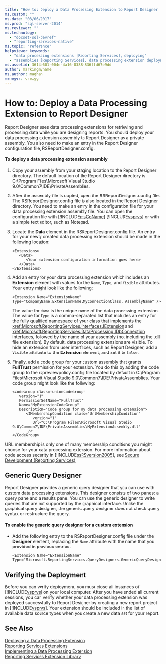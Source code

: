 ```yaml
---
title: "How to: Deploy a Data Processing Extension to Report Designer | Microsoft Docs"
ms.custom: ""
ms.date: "03/06/2017"
ms.prod: "sql-server-2014"
ms.reviewer: ""
ms.technology: 
  - "docset-sql-devref"
  - "reporting-services-native"
ms.topic: "reference"
helpviewer_keywords: 
  - "data processing extensions [Reporting Services], deploying"
  - "assemblies [Reporting Services], data processing extension deployments"
ms.assetid: 3614e601-004e-4a16-8388-836ffd67e9dd
author: markingmyname
ms.author: maghan
manager: craigg
---
```

# How to: Deploy a Data Processing Extension to Report Designer
  Report Designer uses data processing extensions for retrieving and processing data while you are designing reports. You should deploy your data processing extension assembly to Report Designer as a private assembly. You also need to make an entry in the Report Designer configuration file, RSReportDesigner.config.  
  
#### To deploy a data processing extension assembly  
  
1.  Copy your assembly from your staging location to the Report Designer directory. The default location of the Report Designer directory is C:\Program Files\Microsoft Visual Studio 9.0\Common7\IDE\PrivateAssemblies.  
  
2.  After the assembly file is copied, open the RSReportDesigner.config file. The RSReportDesigner.config file is also located in the Report Designer directory. You need to make an entry in the configuration file for your data processing extension assembly file. You can open the configuration file with [!INCLUDE[msCoName](../../../includes/msconame-md.md)] [!INCLUDE[vsprvs](../../../includes/vsprvs-md.md)] or with a simple text editor, such as Notepad.  
  
3.  Locate the **Data** element in the RSReportDesigner.config file. An entry for your newly created data processing extension should be made in the following location:  
  
    ```  
    <Extensions>  
       <Data>  
          <Your extension configuration information goes here>  
       </Data>  
    </Extensions>  
    ```  
  
4.  Add an entry for your data processing extension which includes an **Extension** element with values for the `Name`, `Type`, and `Visible` attributes. Your entry might look like the following:  
  
    ```  
    <Extension Name="ExtensionName" Type="CompanyName.ExtensionName.MyConnectionClass, AssemblyName" />  
    ```  
  
     The value for `Name` is the unique name of the data processing extension. The value for `Type` is a comma-separated list that includes an entry for the fully qualified namespace of your class that implements the <xref:Microsoft.ReportingServices.Interfaces.IExtension> and <xref:Microsoft.ReportingServices.DataProcessing.IDbConnection> interfaces, followed by the name of your assembly (not including the .dll file extension). By default, data processing extensions are visible. To hide an extension from user interfaces, such as Report Designer, add a `Visible` attribute to the **Extension** element, and set it to `false`.  
  
5.  Finally, add a code group for your custom assembly that grants **FullTrust** permission for your extension. You do this by adding the code group to the rspreviewpolicy.config file located by default in C:\Program Files\Microsoft Visual Studio 9.0\Common7\IDE\PrivateAssemblies. Your code group might look like the following:  
  
    ```  
    <CodeGroup class="UnionCodeGroup"  
       version="1"  
       PermissionSetName="FullTrust"  
       Name="MyExtensionCodeGroup"  
       Description="Code group for my data processing extension">  
          <IMembershipCondition class="UrlMembershipCondition"  
             version="1"  
             Url="C:\Program Files\Microsoft Visual Studio 9.0\Common7\IDE\PrivateAssemblies\MyExtensionAssembly.dll"  
           />  
    </CodeGroup>  
    ```  
  
 URL membership is only one of many membership conditions you might choose for your data processing extension. For more information about code access security in [!INCLUDE[ssRSversion2005](../../../includes/ssrsversion2005-md.md)], see [Secure Development &#40;Reporting Services&#41;](../secure-development/secure-development-reporting-services.md)  
  
## Generic Query Designer  
 Report Designer provides a generic query designer that you can use with custom data processing extensions. This designer consists of two panes: a query pane and a results pane. You can use the generic designer to write queries that are not supported by the graphical interface. Unlike the graphical query designer, the generic query designer does not check query syntax or restructure the query.  
  
#### To enable the generic query designer for a custom extension  
  
-   Add the following entry to the RSReportDesigner.config file under the **Designer** element, replacing the `Name` attribute with the name that you provided in previous entries.  
  
    ```  
    <Extension Name="ExtensionName" Type="Microsoft.ReportingServices.QueryDesigners.GenericQueryDesigner,Microsoft.ReportingServices.QueryDesigners"/>  
    ```  
  
## Verifying the Deployment  
 Before you can verify deployment, you must close all instances of [!INCLUDE[vsprvs](../../../includes/vsprvs-md.md)] on your local computer. After you have ended all current sessions, you can verify whether your data processing extension was deployed successfully to Report Designer by creating a new report project in [!INCLUDE[vsprvs](../../../includes/vsprvs-md.md)]. Your extension should be included in the list of available data source types when you create a new data set for your report.  
  
## See Also  
 [Deploying a Data Processing Extension](deploying-a-data-processing-extension.md)   
 [Reporting Services Extensions](../reporting-services-extensions.md)   
 [Implementing a Data Processing Extension](implementing-a-data-processing-extension.md)   
 [Reporting Services Extension Library](../reporting-services-extension-library.md)  
  
  
